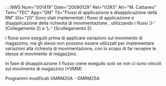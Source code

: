  :  : NWS Num="001419" Date="20090129" Rel="V2R3" Atr="M. Cattaneo" Tem="TEC" App="GM" Tit="Flussi di applicazione e disapplicazione della RM" Sts="20"
Sono stati implementati i flussi di applicazione e disapplicazione della richiesta di movimentazione
, utilizzando i flussi 'J-' (Collegamento 2) e 'L-' (Scollegamento 2).

I flussi sono eseguiti prima di applicare variazioni sul movimento di magazzino, ma gli stessi non
possono essere utilizzati per implementare variazioni alla richiesta di movimentazione, con lo scopo
di far recepire le stesse al movimento di magazzino.

In fase di disapplicazione il flusso viene eseguito solo se non ci sono vincoli sul movimento di magazzino (*VMM)

Programmi modificati
GMRM20A - GMRM25A
